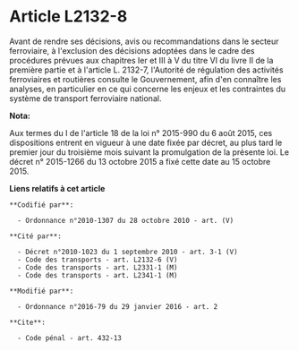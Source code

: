 # Article L2132-8

Avant de rendre ses décisions, avis ou recommandations dans le secteur ferroviaire, à l'exclusion des décisions adoptées dans
le cadre des procédures prévues aux chapitres Ier et III à V du titre VI du livre II de la première partie et à l'article L.
2132-7, l'Autorité de régulation des activités ferroviaires et routières consulte le Gouvernement, afin d'en connaître les
analyses, en particulier en ce qui concerne les enjeux et les contraintes du système de transport ferroviaire national.

**Nota:**

Aux termes du I de l'article 18 de la loi n° 2015-990 du 6 août 2015, ces dispositions entrent en vigueur à une date fixée
par décret, au plus tard le premier jour du troisième mois suivant la promulgation de la présente loi. Le décret n° 2015-1266
du 13 octobre 2015 a fixé cette date au 15 octobre 2015.

**Liens relatifs à cet article**

	**Codifié par**:

	  - Ordonnance n°2010-1307 du 28 octobre 2010 - art. (V)

	**Cité par**:

	  - Décret n°2010-1023 du 1 septembre 2010 - art. 3-1 (V)
	  - Code des transports - art. L2132-6 (V)
	  - Code des transports - art. L2331-1 (M)
	  - Code des transports - art. L2341-1 (M)

	**Modifié par**:

	  - Ordonnance n°2016-79 du 29 janvier 2016 - art. 2

	**Cite**:

	  - Code pénal - art. 432-13
